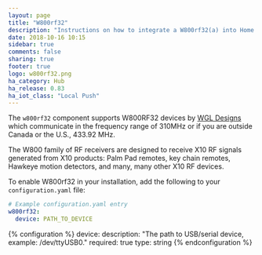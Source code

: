 ```yaml
---
layout: page
title: "W800rf32"
description: "Instructions on how to integrate a W800rf32(a) into Home Assistant."
date: 2018-10-16 10:15
sidebar: true
comments: false
sharing: true
footer: true
logo: w800rf32.png
ha_category: Hub
ha_release: 0.83
ha_iot_class: "Local Push"
---
```


The `w800rf32` component supports W800RF32 devices by [WGL Designs](http://www.wgldesigns.com/w800.html) which 
communicate in the frequency range of 310MHz or if you are outside Canada or the U.S., 433.92 MHz.  

The W800 family of RF receivers are designed to receive X10 RF signals generated from X10 products: Palm Pad 
remotes, key chain remotes, Hawkeye motion detectors, and many, many other X10 RF devices.

To enable W800rf32 in your installation, add the following to your `configuration.yaml` file:

```yaml
# Example configuration.yaml entry
w800rf32:
  device: PATH_TO_DEVICE
```

{% configuration %}
device:
  description: "The path to USB/serial device, example: /dev/ttyUSB0."
  required: true
  type: string
{% endconfiguration %}



